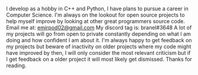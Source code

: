 I develop as a hobby in C++ and Python, I have plans to pursue a career in Computer Science.
I'm always on the lookout for open source projects to help myself improve by looking at other great programmers source code.
Email me at:
emirpod02@gmail.com
My discord tag is:
branel#3648
A lot of my projects will go from open to private constantly depending on what I am doing and how confident I am about it. I'm always happy to get feedback on my projects but beware of inactivity on older projects where my code might have improved by then, I will only consider the most relevant criticism but if I get feedback on a older project it will 
most likely get dismissed.
Thanks for reading.
